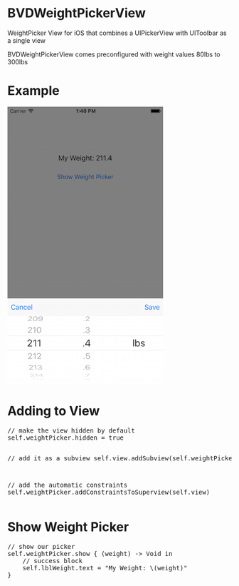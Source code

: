 # BVDWeightPickerView
WeightPicker View for iOS that combines a UIPickerView with UIToolbar as a single view

BVDWeightPickerView comes preconfigured with weight values 80lbs to 300lbs

# Example
<p><img src="Screenshots/Example.png" alt="example">
</p>

# Adding to View
<div class="highlight highlight-source-objc">
<pre>
// make the view hidden by default
self.weightPicker.hidden = true

// add it as a subview
self.view.addSubview(self.weightPicker)

// add the automatic constraints
self.weightPicker.addConstraintsToSuperview(self.view)
</pre>
</div>

# Show Weight Picker
<div class="highlight highlight-source-objc">
<pre>
// show our picker
self.weightPicker.show { (weight) -> Void in
    // success block
    self.lblWeight.text = "My Weight: \(weight)"
}
</pre>
</div>
